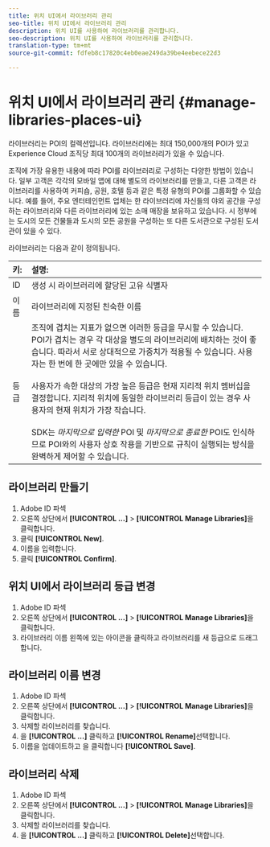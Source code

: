 ```yaml
---
title: 위치 UI에서 라이브러리 관리
seo-title: 위치 UI에서 라이브러리 관리
description: 위치 UI를 사용하여 라이브러리를 관리합니다.
seo-description: 위치 UI를 사용하여 라이브러리를 관리합니다.
translation-type: tm+mt
source-git-commit: fdfeb8c17820c4eb0eae249da39be4eebece22d3

---
```



# 위치 UI에서 라이브러리 관리 {#manage-libraries-places-ui}

라이브러리는 POI의 컬렉션입니다. 라이브러리에는 최대 150,000개의 POI가 있고 Experience Cloud 조직당 최대 100개의 라이브러리가 있을 수 있습니다.

조직에 가장 유용한 내용에 따라 POI를 라이브러리로 구성하는 다양한 방법이 있습니다. 일부 고객은 각각의 모바일 앱에 대해 별도의 라이브러리를 만들고, 다른 고객은 라이브러리를 사용하여 커피숍, 공원, 호텔 등과 같은 특정 유형의 POI를 그룹화할 수 있습니다. 예를 들어, 주요 엔터테인먼트 업체는 한 라이브러리에 자신들의 야외 공간을 구성하는 라이브러리와 다른 라이브러리에 있는 소매 매장을 보유하고 있습니다. 시 정부에는 도시의 모든 건물들과 도시의 모든 공원을 구성하는 또 다른 도서관으로 구성된 도서관이 있을 수 있다.

라이브러리는 다음과 같이 정의됩니다.

| 키: | 설명: |
| :--- | :--- |
| ID | 생성 시 라이브러리에 할당된 고유 식별자 |
| 이름 | 라이브러리에 지정된 친숙한 이름 |
| 등급 | 조직에 겹치는 지표가 없으면 이러한 등급을 무시할 수 있습니다. POI가 겹치는 경우 각 대상을 별도의 라이브러리에 배치하는 것이 좋습니다. 따라서 서로 상대적으로 가중치가 적용될 수 있습니다. 사용자는 한 번에 한 곳에만 있을 수 있습니다. <br><br>사용자가 속한 대상의 가장 높은 등급은 현재 지리적 위치 멤버십을 결정합니다. 지리적 위치에 동일한 라이브러리 등급이 있는 경우 사용자의 현재 위치가 가장 작습니다. <br><br>SDK는 *마지막으로 입력한* POI 및 *마지막으로 종료한* POI도 인식하므로 POI와의 사용자 상호 작용을 기반으로 규칙이 실행되는 방식을 완벽하게 제어할 수 있습니다. |

## 라이브러리 만들기

1. Adobe ID 파섹
2. 오른쪽 상단에서 **[!UICONTROL ...]** &gt; **[!UICONTROL Manage Libraries]**&#x200B;을 클릭합니다.
3. 클릭 **[!UICONTROL New]**.
4. 이름을 입력합니다.
5. 클릭 **[!UICONTROL Confirm]**.

## 위치 UI에서 라이브러리 등급 변경

1. Adobe ID 파섹
2. 오른쪽 상단에서 **[!UICONTROL ...]** &gt; **[!UICONTROL Manage Libraries]**&#x200B;을 클릭합니다.
3. 라이브러리 이름 왼쪽에 있는 아이콘을 클릭하고 라이브러리를 새 등급으로 드래그합니다.

## 라이브러리 이름 변경

1. Adobe ID 파섹
2. 오른쪽 상단에서 **[!UICONTROL ...]** &gt; **[!UICONTROL Manage Libraries]**&#x200B;을 클릭합니다.
3. 삭제할 라이브러리를 찾습니다.
4. 을 **[!UICONTROL ...]** 클릭하고 **[!UICONTROL Rename]**&#x200B;선택합니다.
5. 이름을 업데이트하고 을 클릭합니다 **[!UICONTROL Save]**.

## 라이브러리 삭제

1. Adobe ID 파섹
2. 오른쪽 상단에서 **[!UICONTROL ...]** &gt; **[!UICONTROL Manage Libraries]**&#x200B;을 클릭합니다.
3. 삭제할 라이브러리를 찾습니다.
4. 을 **[!UICONTROL ...]** 클릭하고 **[!UICONTROL Delete]**&#x200B;선택합니다.

